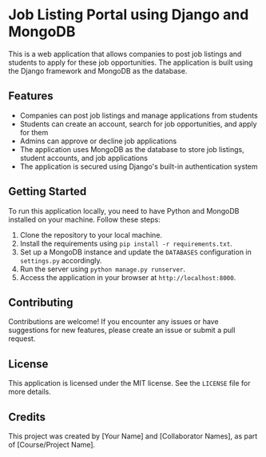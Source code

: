 # Job Listing Portal using Django and MongoDB

This is a web application that allows companies to post job listings and students to apply for these job opportunities. The application is built using the Django framework and MongoDB as the database.

## Features

- Companies can post job listings and manage applications from students
- Students can create an account, search for job opportunities, and apply for them
- Admins can approve or decline job applications
- The application uses MongoDB as the database to store job listings, student accounts, and job applications
- The application is secured using Django's built-in authentication system

## Getting Started

To run this application locally, you need to have Python and MongoDB installed on your machine. Follow these steps:

1. Clone the repository to your local machine.
2. Install the requirements using `pip install -r requirements.txt`.
3. Set up a MongoDB instance and update the `DATABASES` configuration in `settings.py` accordingly.
4. Run the server using `python manage.py runserver`.
5. Access the application in your browser at `http://localhost:8000`.

## Contributing

Contributions are welcome! If you encounter any issues or have suggestions for new features, please create an issue or submit a pull request.

## License

This application is licensed under the MIT license. See the `LICENSE` file for more details.

## Credits

This project was created by [Your Name] and [Collaborator Names], as part of [Course/Project Name].
